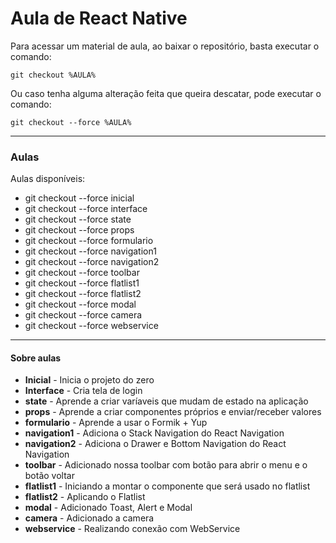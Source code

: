 # Aula de React Native

Para acessar um material de aula, ao baixar o repositório, basta executar o comando:
```
git checkout %AULA%
```

Ou caso tenha alguma alteração feita que queira descatar, pode executar o comando:
```
git checkout --force %AULA%
```
------
### Aulas
Aulas disponíveis:
- git checkout --force inicial
- git checkout --force interface
- git checkout --force state
- git checkout --force props
- git checkout --force formulario
- git checkout --force navigation1
- git checkout --force navigation2
- git checkout --force toolbar
- git checkout --force flatlist1
- git checkout --force flatlist2
- git checkout --force modal
- git checkout --force camera
- git checkout --force webservice


--------------------
#### Sobre aulas
* **Inicial** - Inicia o projeto do zero
* **Interface** - Cria tela de login
* **state** - Aprende a criar varíaveis que mudam de estado na aplicação
* **props** - Aprende a criar componentes próprios e enviar/receber valores
* **formulario** - Aprende a usar o Formik + Yup
* **navigation1** - Adiciona o Stack Navigation do React Navigation
* **navigation2** - Adiciona o Drawer e Bottom Navigation do React Navigation
* **toolbar** - Adicionado nossa toolbar com botão para abrir o menu e o botão voltar
* **flatlist1** - Iniciando a montar o componente que será usado no flatlist
* **flatlist2** - Aplicando o Flatlist
* **modal** - Adicionado Toast, Alert e Modal
* **camera** - Adicionado a camera
* **webservice** - Realizando conexão com WebService
